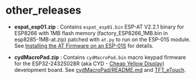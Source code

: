 # other_releases

- **espat_esp01.zip** : Contains `espat_esp01.bin` ESP-AT V2.2.1 binary for ESP8266 with 1MB flash memory (factory_ESP8266_1MB.bin in esp8285-1MB-at.zip) patched with `at.py` to run on the ESP-01S module. See [Installing the AT Firmware on an ESP-01S](https://sigmdel.ca/michel/ha/esp8266/ESP01_AT_Firmware_en.html) for details.

- **cydMacroPad.zip** : Contains `cydMacroPad.bin` macro keypad firmware for the ESP32-2432S028R (aka CYD - [Cheap Yellow Display](https://github.com/witnessmenow/)) development board. See [cydMacroPad/README.md](https://github.com/sigmdel/lazmacropad/blob/main/cydMacroPad/README.md) and [TFT_eTouch](https://github.com/sigmdel/TFT_eTouch/blob/master/README_TOO.md).
